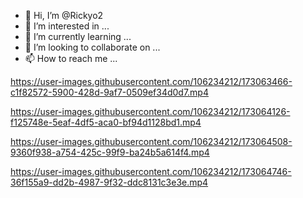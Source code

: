 - 👋 Hi, I’m @Rickyo2
- 👀 I’m interested in ...
- 🌱 I’m currently learning ...
- 💞️ I’m looking to collaborate on ...
- 📫 How to reach me ...

<!---
Rickyo2/Rickyo2 is a ✨ special ✨ repository because its `README.md` (this file) appears on your GitHub profile.
You can click the Preview link to take a look at your changes.
--->


https://user-images.githubusercontent.com/106234212/173063466-c1f82572-5900-428d-9af7-0509ef34d0d7.mp4



https://user-images.githubusercontent.com/106234212/173064126-f125748e-5eaf-4df5-aca0-bf94d1128bd1.mp4



https://user-images.githubusercontent.com/106234212/173064508-9360f938-a754-425c-99f9-ba24b5a614f4.mp4



https://user-images.githubusercontent.com/106234212/173064746-36f155a9-dd2b-4987-9f32-ddc8131c3e3e.mp4

